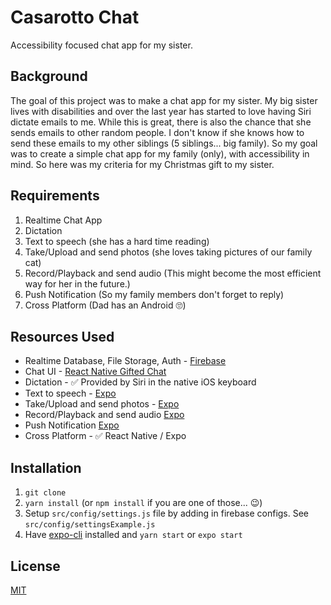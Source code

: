 # Casarotto Chat

Accessibility focused chat app for my sister.

## Background

The goal of this project was to make a chat app for my sister. My big sister lives with disabilities and over the last year has started to love having Siri dictate emails to me. While this is great, there is also the chance that she sends emails to other random people. I don't know if she knows how to send these emails to my other siblings (5 siblings... big family). So my goal was to create a simple chat app for my family (only), with accessibility in mind. So here was my criteria for my Christmas gift to my sister.

## Requirements

1. Realtime Chat App
2. Dictation
3. Text to speech (she has a hard time reading)
4. Take/Upload and send photos (she loves taking pictures of our family cat)
5. Record/Playback and send audio (This might become the most efficient way for her in the future.)
6. Push Notification (So my family members don't forget to reply)
7. Cross Platform (Dad has an Android 🙄)

## Resources Used

-   Realtime Database, File Storage, Auth - [Firebase](https://firebase.google.com/)
-   Chat UI - [React Native Gifted Chat](https://github.com/FaridSafi/react-native-gifted-chat)
-   Dictation - ✅ Provided by Siri in the native iOS keyboard
-   Text to speech - [Expo](https://docs.expo.io/versions/latest/sdk/speech)
-   Take/Upload and send photos - [Expo](https://docs.expo.io/versions/latest/sdk/imagepicker)
-   Record/Playback and send audio [Expo](https://docs.expo.io/versions/latest/sdk/audio)
-   Push Notification [Expo](https://docs.expo.io/versions/latest/guides/push-notifications)
-   Cross Platform - ✅ React Native / Expo

## Installation

1. `git clone`
2. `yarn install` (or `npm install` if you are one of those... 😉)
3. Setup `src/config/settings.js` file by adding in firebase configs. See `src/config/settingsExample.js`
4. Have [expo-cli](https://docs.expo.io/versions/latest/) installed and `yarn start` or `expo start`

## License

[MIT](https://choosealicense.com/licenses/mit/)
